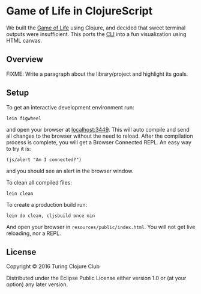 # Game of Life in ClojureScript

We built the [Game of Life](https://en.wikipedia.org/wiki/Conway%27s_Game_of_Life) using Clojure, and decided that sweet terminal outputs were insufficient. This ports the [CLI](https://github.com/adriennedomingus/game_of_life) into a fun visualization using HTML canvas.

## Overview

FIXME: Write a paragraph about the library/project and highlight its goals.

## Setup

To get an interactive development environment run:

    lein figwheel

and open your browser at [localhost:3449](http://localhost:3449/).
This will auto compile and send all changes to the browser without the
need to reload. After the compilation process is complete, you will
get a Browser Connected REPL. An easy way to try it is:

    (js/alert "Am I connected?")

and you should see an alert in the browser window.

To clean all compiled files:

    lein clean

To create a production build run:

    lein do clean, cljsbuild once min

And open your browser in `resources/public/index.html`. You will not
get live reloading, nor a REPL.

## License

Copyright © 2016 Turing Clojure Club

Distributed under the Eclipse Public License either version 1.0 or (at your option) any later version.
